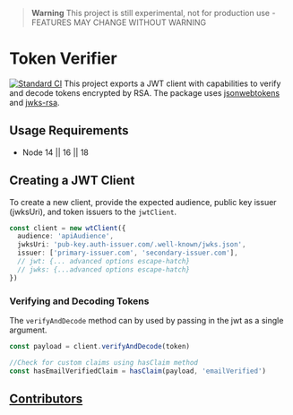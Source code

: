 > **Warning**
> This project is still experimental, not for production use - FEATURES MAY CHANGE WITHOUT WARNING

# Token Verifier
[![Standard CI](https://github.com/northone-inc/token-verify/actions/workflows/ci.yml/badge.svg)](https://github.com/northone-inc/token-verify/actions/workflows/ci.yml)
This project exports a JWT client with capabilities to verify and decode tokens encrypted by RSA. The package uses [jsonwebtokens](https://www.npmjs.com/package/jsonwebtoken) and [jwks-rsa](https://www.npmjs.com/package/jwks-rsa).

## Usage Requirements
- Node 14 || 16 || 18

## Creating a JWT Client

To create a new client, provide the expected audience, public key issuer (jwksUri), and token issuers to the `jwtClient`.

```typescript
const client = new wtClient({
  audience: 'apiAudience',
  jwksUri: 'pub-key.auth-issuer.com/.well-known/jwks.json',
  issuer: ['primary-issuer.com', 'secondary-issuer.com'],
  // jwt: {... advanced options escape-hatch} 
  // jwks: {...advanced options escape-hatch}
})
```

### Verifying and Decoding Tokens

The `verifyAndDecode` method can by used by passing in the jwt as a single argument.

```typescript
const payload = client.verifyAndDecode(token)

//Check for custom claims using hasClaim method
const hasEmailVerifiedClaim = hasClaim(payload, 'emailVerified')
```

## [Contributors](CONTRIBUTORS.md)